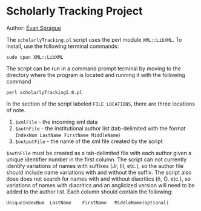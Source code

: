 # Scholarly Tracking Project
Author: [Evan Sprague](https://github.com/EvanSprague)

The `scholarlyTracking.pl` script uses the perl module `XML::LibXML`.
To install, use the following terminal commands:

    sudo cpan XML::LibXML

The script can be run in a command prompt terminal by moving to the
directory where the program is located and running it with the
following command

    perl scholarlyTracking5.0.pl

In the section of the script labeled `FILE LOCATIONS`, there are three
locations of note.

1. `$xmlFile` - the incoming xml data
2. `$authFile` - the institutional author list (tab-delimited with the
   format `IndexNum LastName FirstName MiddleName`)
3. `$outputFile` - the name of the xml file created by the script

`$authFile` must be created as a tab-delimited file with each author
given a unique identifier number in the first column.  The script can
not currently identify variations of names with suffixes (Jr, III,
etc.), so the author file should include name variations with and
without the suffix.  The script also dose does not search for names
with and without diacritics (ñ, Ö, etc.), so variations of names with
diacritics and an anglicized version will need to be added to the
author list.  Each column should contain the following:

    UniqueIndexNum  LastName    FirstName   MiddleName(optional)
